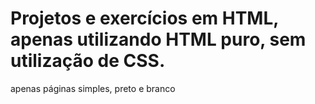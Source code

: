 # Projetos e exercícios em HTML, apenas utilizando HTML puro, sem utilização de CSS. 
apenas páginas simples, preto e branco
